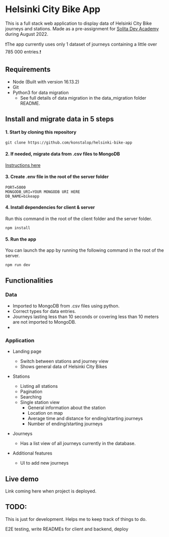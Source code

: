# Helsinki City Bike App

This is a full stack web application to display data of Helsinki City Bike journeys and stations. Made as a pre-assignment for [Solita Dev Academy](https://www.solita.fi/en/academy/) during August 2022.

:heavy_exclamation_mark:The app currently uses only 1 dataset of journeys containing a little over 785 000 entries.:heavy_exclamation_mark:


## Requirements
- Node (Built with version 16.13.2)
- Git
- Python3 for data migration
    - See full details of data migration in the data_migration folder README.
## Install and migrate data in 5 steps

#### 1. Start by cloning this repository

```
git clone https://github.com/konstalop/helsinki-bike-app
```
#### 2. If needed, migrate data from .csv files to MongoDB
[Instructions here](https://github.com/konstalop/helsinki-bike-app/tree/main/data_migration)

#### 3. Create .env file in the root of the server folder

```
PORT=5000
MONGODB_URI=YOUR MONGODB URI HERE
DB_NAME=bikeapp
```

#### 4. Install dependencies for client & server
Run this command in the root of the client folder and the server folder.
```
npm install
```
#### 5. Run the app
You can launch the app by running the following command in the root of the server.
```
npm run dev
```


## Functionalities

### Data
- Imported to MongoDB from .csv files using python.
- Correct types for data entries.
- Journeys lasting less than 10 seconds or covering less than 10 meters are not imported to MongoDB.
- 

### Application

- Landing page
    - Switch between stations and journey view
    - Shows general data of Helsinki City Bikes
- Stations
    - Listing all stations
    - Pagination
    - Searching
    - Single station view
        - General information about the station
        - Location on map
        - Average time and distance for ending/starting journeys
        - Number of ending/starting journeys
- Journeys
    - Has a list view of all journeys currently in the database.

- Additional features
    - UI to add new journeys

## Live demo 

Link coming here when project is deployed.



## TODO:

This is just for development. Helps me to keep track of things to do.

E2E testing, write READMEs for client and backend, deploy